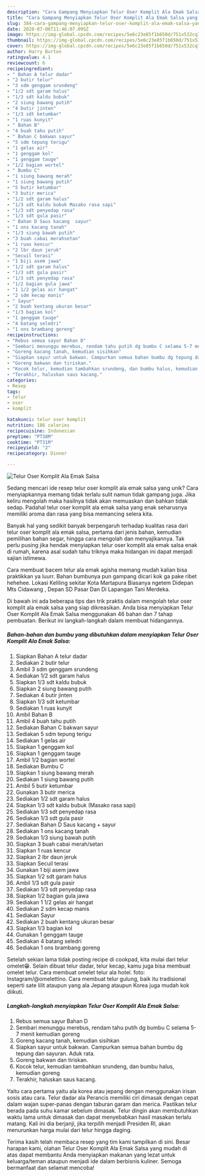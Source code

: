 ```yaml
---
description: "Cara Gampang Menyiapkan Telur Oser Komplit Ala Emak Salsa yang Lezat"
title: "Cara Gampang Menyiapkan Telur Oser Komplit Ala Emak Salsa yang Lezat"
slug: 384-cara-gampang-menyiapkan-telur-oser-komplit-ala-emak-salsa-yang-lezat
date: 2020-07-06T11:46:07.095Z
image: https://img-global.cpcdn.com/recipes/5e6c23e85f1b650d/751x532cq70/telur-oser-komplit-ala-emak-salsa-foto-resep-utama.jpg
thumbnail: https://img-global.cpcdn.com/recipes/5e6c23e85f1b650d/751x532cq70/telur-oser-komplit-ala-emak-salsa-foto-resep-utama.jpg
cover: https://img-global.cpcdn.com/recipes/5e6c23e85f1b650d/751x532cq70/telur-oser-komplit-ala-emak-salsa-foto-resep-utama.jpg
author: Harry Burton
ratingvalue: 4.1
reviewcount: 6
recipeingredient:
- " Bahan A telur dadar"
- "2 butir telur"
- "3 sdm genggam srundeng"
- "1/2 sdt garam halus"
- "1/3 sdt kaldu bubuk"
- "2 siung bawang putih"
- "4 butir jinten"
- "1/3 sdt ketumbar"
- "1 ruas kunyit"
- " Bahan B"
- "4 buah tahu putih"
- " Bahan C bakwan sayur"
- "5 sdm tepung terigu"
- "1 gelas air"
- "1 genggam kol"
- "1 genggam tauge"
- "1/2 bagian wortel"
- " Bumbu C"
- "1 siung bawang merah"
- "1 siung bawang putih"
- "5 butir ketumbar"
- "3 butir merica"
- "1/2 sdt garam halus"
- "1/3 sdt kaldu bubuk Masako rasa sapi"
- "1/3 sdt penyedap rasa"
- "1/3 sdt gula pasir"
- " Bahan D Saus kacang  sayur"
- "1 ons kacang tanah"
- "1/3 siung bawah putih"
- "3 buah cabai merahsetan"
- "1 ruas kencur"
- "2 lbr daun jeruk"
- "Secuil terasi"
- "1 biji asem jawa"
- "1/2 sdt garam halus"
- "1/3 sdt gula pasir"
- "1/3 sdt penyedap rasa"
- "1/2 bagian gula jawa"
- "1 1/2 gelas air hangat"
- "2 sdm kecap manis"
- " Sayur"
- "2 buah kentang ukuran besar"
- "1/3 bagian kol"
- "1 genggam tauge"
- "4 batang seledri"
- "1 ons brambang goreng"
recipeinstructions:
- "Rebus semua sayur Bahan D"
- "Sembari menunggu merebus, rendam tahu putih dg bumbu C selama 5-7 menit kemudian goreng"
- "Goreng kacang tanah, kemudian sisihkan"
- "Siapkan sayur untuk bakwan. Campurkan semua bahan bumbu dg tepung dan sayuran. Aduk rata."
- "Goreng bakwan dan tiriskan."
- "Kocok telur, kemudian tambahkan srundeng, dan bumbu halus, kemudian goreng"
- "Terakhir, haluskan saus kacang."
categories:
- Resep
tags:
- telur
- oser
- komplit

katakunci: telur oser komplit 
nutrition: 186 calories
recipecuisine: Indonesian
preptime: "PT38M"
cooktime: "PT31M"
recipeyield: "2"
recipecategory: Dinner

---
```



![Telur Oser Komplit Ala Emak Salsa](https://img-global.cpcdn.com/recipes/5e6c23e85f1b650d/751x532cq70/telur-oser-komplit-ala-emak-salsa-foto-resep-utama.jpg)

Sedang mencari ide resep telur oser komplit ala emak salsa yang unik? Cara menyiapkannya memang tidak terlalu sulit namun tidak gampang juga. Jika keliru mengolah maka hasilnya tidak akan memuaskan dan bahkan tidak sedap. Padahal telur oser komplit ala emak salsa yang enak seharusnya memiliki aroma dan rasa yang bisa memancing selera kita.

Banyak hal yang sedikit banyak berpengaruh terhadap kualitas rasa dari telur oser komplit ala emak salsa, pertama dari jenis bahan, kemudian pemilihan bahan segar, hingga cara mengolah dan menyajikannya. Tak perlu pusing jika hendak menyiapkan telur oser komplit ala emak salsa enak di rumah, karena asal sudah tahu triknya maka hidangan ini dapat menjadi sajian istimewa.

Cara membuat bacem telur ala emak agisha memang mudah kalian bisa praktikkan ya luurr. Bahan bumbunya pun gampang dicari kok ga pake ribet hehehee. Lokasi Keliling sekitar Kota Martapura Biasanya ngetem Didepan Mts Cidawang , Depan SD Pasar Dan Di Lapangan Tani Merdeka.


Di bawah ini ada beberapa tips dan trik praktis dalam mengolah telur oser komplit ala emak salsa yang siap dikreasikan. Anda bisa menyiapkan Telur Oser Komplit Ala Emak Salsa menggunakan 46 bahan dan 7 tahap pembuatan. Berikut ini langkah-langkah dalam membuat hidangannya.

<!--inarticleads1-->

##### Bahan-bahan dan bumbu yang dibutuhkan dalam menyiapkan Telur Oser Komplit Ala Emak Salsa:

1. Siapkan  Bahan A telur dadar
1. Sediakan 2 butir telur
1. Ambil 3 sdm genggam srundeng
1. Sediakan 1/2 sdt garam halus
1. Siapkan 1/3 sdt kaldu bubuk
1. Siapkan 2 siung bawang putih
1. Sediakan 4 butir jinten
1. Siapkan 1/3 sdt ketumbar
1. Sediakan 1 ruas kunyit
1. Ambil  Bahan B
1. Ambil 4 buah tahu putih
1. Sediakan  Bahan C bakwan sayur
1. Sediakan 5 sdm tepung terigu
1. Sediakan 1 gelas air
1. Siapkan 1 genggam kol
1. Siapkan 1 genggam tauge
1. Ambil 1/2 bagian wortel
1. Sediakan  Bumbu C
1. Siapkan 1 siung bawang merah
1. Sediakan 1 siung bawang putih
1. Ambil 5 butir ketumbar
1. Gunakan 3 butir merica
1. Sediakan 1/2 sdt garam halus
1. Siapkan 1/3 sdt kaldu bubuk (Masako rasa sapi)
1. Sediakan 1/3 sdt penyedap rasa
1. Sediakan 1/3 sdt gula pasir
1. Sediakan  Bahan D Saus kacang + sayur
1. Sediakan 1 ons kacang tanah
1. Sediakan 1/3 siung bawah putih
1. Siapkan 3 buah cabai merah/setan
1. Siapkan 1 ruas kencur
1. Siapkan 2 lbr daun jeruk
1. Siapkan Secuil terasi
1. Gunakan 1 biji asem jawa
1. Siapkan 1/2 sdt garam halus
1. Ambil 1/3 sdt gula pasir
1. Sediakan 1/3 sdt penyedap rasa
1. Siapkan 1/2 bagian gula jawa
1. Sediakan 1 1/2 gelas air hangat
1. Sediakan 2 sdm kecap manis
1. Sediakan  Sayur
1. Sediakan 2 buah kentang ukuran besar
1. Siapkan 1/3 bagian kol
1. Gunakan 1 genggam tauge
1. Sediakan 4 batang seledri
1. Sediakan 1 ons brambang goreng


Setelah sekian lama tidak posting recipe di cookpad, kita mulai dari telur omelet😁. Selain dibuat telur dadar, telur kecap, kamu juga bisa membuat omelet telur. Cara membuat omelet telur ala hotel. foto: Instagram/@omelettino. Cara membuat telur gulung, baik itu tradisional seperti sate lilit ataupun yang ala Jepang ataupun Korea juga mudah kok diikuti. 

<!--inarticleads2-->

##### Langkah-langkah menyiapkan Telur Oser Komplit Ala Emak Salsa:

1. Rebus semua sayur Bahan D
1. Sembari menunggu merebus, rendam tahu putih dg bumbu C selama 5-7 menit kemudian goreng
1. Goreng kacang tanah, kemudian sisihkan
1. Siapkan sayur untuk bakwan. Campurkan semua bahan bumbu dg tepung dan sayuran. Aduk rata.
1. Goreng bakwan dan tiriskan.
1. Kocok telur, kemudian tambahkan srundeng, dan bumbu halus, kemudian goreng
1. Terakhir, haluskan saus kacang.


Yaitu cara pertama yaitu ala korea atau jepang dengan menggunakan irisan sosis atau cara. Telur dadar ala Perancis memiliki ciri dimasak dengan cepat dalam wajan super-panas dengan taburan garam dan merica. Pastikan telur berada pada suhu kamar sebelum dimasak. Telur dingin akan membutuhkan waktu lama untuk dimasak dan dapat menyebabkan hasil masakan terlalu matang. Kali ini dia berjanji, jika terpilih menjadi Presiden RI, akan menurunkan harga mulai dari telur hingga daging. 

Terima kasih telah membaca resep yang tim kami tampilkan di sini. Besar harapan kami, olahan Telur Oser Komplit Ala Emak Salsa yang mudah di atas dapat membantu Anda menyiapkan makanan yang lezat untuk keluarga/teman ataupun menjadi ide dalam berbisnis kuliner. Semoga bermanfaat dan selamat mencoba!
